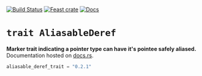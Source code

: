 [![Build Status](https://travis-ci.com/avitex/rust-aliasable-deref-trait.svg?branch=master)](https://travis-ci.com/avitex/rust-aliasable-deref-trait)
[![Feast crate](https://img.shields.io/crates/v/aliasable_deref_trait.svg)](https://crates.io/crates/aliasable_deref_trait)
[![Docs](https://docs.rs/aliasable_deref_trait/badge.svg)](https://docs.rs/aliasable_deref_trait)

# `trait AliasableDeref`

**Marker trait indicating a pointer type can have it's pointee safely aliased.**  
Documentation hosted on [docs.rs](https://docs.rs/aliasable_deref_trait).

```elixir
aliasable_deref_trait = "0.2.1"
```
